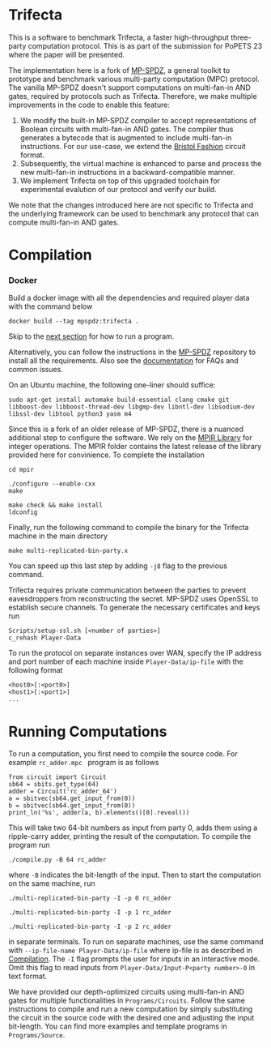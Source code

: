 # Trifecta

This is a software to benchmark Trifecta, a faster high-throughput three-party computation protocol. This is as part of the submission for PoPETS 23 where the paper will be presented. 

The implementation here is a fork of [MP-SPDZ](https://github.com/data61/MP-SPDZ/tree/master), a general toolkit to prototype and benchmark various multi-party computation (MPC) protocol. The vanilla MP-SPDZ doesn't support computations on multi-fan-in AND gates, required by protocols such as Trifecta. Therefore, we make multiple improvements in the code to enable this feature:

1. We modify the built-in MP-SPDZ compiler to accept representations of Boolean circuits with multi-fan-in AND gates. The compiler thus generates a bytecode that is augmented to  include multi-fan-in instructions. For our use-case, we extend the [Bristol Fashion](https://homes.esat.kuleuven.be/~nsmart/MPC/) circuit format.
2. Subsequently, the virtual machine is enhanced to parse and process the new multi-fan-in instructions in a backward-compatible manner. 
3. We implement Trifecta on top of this upgraded toolchain for experimental evalution of our protocol and verify our build. 

We note that the changes introduced here are not specific to Trifecta and the underlying framework can be used to benchmark any protocol that can compute multi-fan-in AND gates.

# <a name="compilation"></a> Compilation 

### Docker

Build a docker image with all the dependencies and required player data with the command below

```
docker build --tag mpspdz:trifecta .
```

Skip to the [next section](#computation) for how to run a program.

Alternatively, you can follow the instructions in the [MP-SPDZ](https://github.com/data61/MP-SPDZ/tree/master) repository to install all the requirements. Also see the [documentation](https://mp-spdz.readthedocs.io/en/latest/index.html) for FAQs and common issues. 

On an Ubuntu machine, the following one-liner should suffice:

```
sudo apt-get install automake build-essential clang cmake git libboost-dev libboost-thread-dev libgmp-dev libntl-dev libsodium-dev libssl-dev libtool python3 yasm m4
```

Since this is a fork of an older release of MP-SPDZ, there is a nuanced additional step to configure the software. We rely on the [MPIR Library](https://github.com/wbhart/mpir) for integer operations. The MPIR folder contains the latest release of the library provided here for convinience. To complete the installation 

```
cd mpir

./configure --enable-cxx 
make

make check && make install
ldconfig
```

Finally, run the following command to compile the binary for the Trifecta machine in the main directory

```
make multi-replicated-bin-party.x
```

You can speed up this last step by adding ``` -j8 ``` flag to the previous command. 

Trifecta requires private communication between the parties to prevent eavesdroppers from reconstructing the secret. MP-SPDZ uses OpenSSL to establish secure channels. To generate the necessary certificates and keys run

```
Scripts/setup-ssl.sh [<number of parties>]
c_rehash Player-Data
```
To run the protocol on separate instances over WAN, specify the IP address and port number of each machine inside ```Player-Data/ip-file``` with the following format

```
<host0>[:<port0>]
<host1>[:<port1>]
...
```

# <a name="computation"></a> Running Computations

To run a computation, you first need to compile the source code. For example ```rc_adder.mpc ``` program is as follows

```
from circuit import Circuit
sb64 = sbits.get_type(64)
adder = Circuit('rc_adder_64')
a = sbitvec(sb64.get_input_from(0))
b = sbitvec(sb64.get_input_from(0))
print_ln('%s', adder(a, b).elements()[0].reveal())
```

This will take two 64-bit numbers as input from party 0, adds them using a ripple-carry adder, printing the result of the computation. To compile the program run

```
./compile.py -B 64 rc_adder
```

where ``` -B ``` indicates the bit-length of the input. Then to start the computation on the same machine, run

``` 
./multi-replicated-bin-party -I -p 0 rc_adder
```

``` 
./multi-replicated-bin-party -I -p 1 rc_adder
```

``` 
./multi-replicated-bin-party -I -p 2 rc_adder
```

in separate terminals. To run on separate machines, use the same command with ``` --ip-file-name Player-Data/ip-file ``` where ip-file is as described in [Compilation](#compilation). The ```-I``` flag prompts the user for inputs in an interactive mode. Omit this flag to read inputs from ``` Player-Data/Input-P<party number>-0 ``` in text format. 

We have provided our depth-optimized circuits using multi-fan-in AND gates for multiple functionalities in ``` Programs/Circuits ```. Follow the same instructions to compile and run a new computation by simply substituting the circuit in the source code with the desired one and adjusting the input bit-length. You can find more examples and template programs in ``` Programs/Source ```. 
